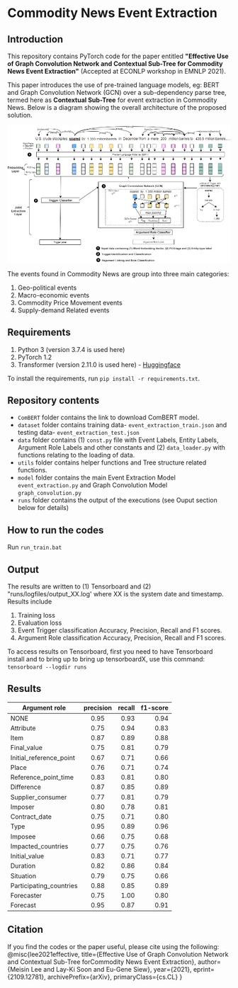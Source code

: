 # Commodity News Event Extraction 

## Introduction
This repository contains PyTorch code for the paper entitled **"Effective Use of Graph Convolution Network and Contextual Sub-Tree for Commodity News Event Extraction"** (Accepted at ECONLP workshop in EMNLP 2021).

This paper introduces the use of pre-trained language models, eg: BERT and Graph Convolution Network (GCN) over a sub-dependency parse tree, termed here as **Contextual Sub-Tree** for event extraction in Commodity News. Below is a diagram showing the overall architecture of the proposed solution. 

![Architecture](fig/architecture_without_polaritymodality.png)

The events found in Commodity News are group into three main categories:
1. Geo-political events
2. Macro-economic events
3. Commodity Price Movement events
4. Supply-demand Related events

## Requirements
1. Python 3 (version 3.7.4 is used here)
2. PyTorch 1.2
3. Transformer (version 2.11.0 is used here) - [Huggingface](https://huggingface.co/transformers/)

To install the requirements, run ```pip install -r requirements.txt```.

## Repository contents
- ```ComBERT``` folder contains the link to download ComBERT model.
- ```dataset``` folder contains training data- ```event_extraction_train.json``` and testing data- ```event_extraction_test.json```
- ```data``` folder contains (1) ```const.py``` file with Event Labels, Entity Labels, Argument Role Labels and other constants and (2) ```data_loader.py``` with functions relating to the loading of data.
- ```utils``` folder contains helper functions and Tree structure related functions.
- ```model``` folder contains the main Event Extraction Model ```event_extraction.py``` and Graph Convolution Model ```graph_convolution.py```
- ```runs``` folder contains the output of the executions (see Ouput section below for details)

## How to run the codes
Run ```run_train.bat ```

## Output
The results are written to (1) Tensorboard and (2) "runs/logfiles/output_XX.log' where XX is the system date and timestamp. Results include
1. Training loss
2. Evaluation loss
3. Event Trigger classification Accuracy, Precision, Recall and F1 scores.
4. Argument Role classification Accuracy, Precision, Recall and F1 scores.

To access results on Tensorboard, first you need to have Tensorboard install and to bring up to bring up tensorboardX, use this command: ```tensorboard --logdir runs```

## Results
|       Argument role      | precision |  recall  | f1-score |
|--------------------------|:---------:|---------:|---------:|
| NONE                     |   0.95    |   0.93   |   0.94   |
| Attribute                |   0.75    |   0.94   |   0.83   |
| Item                     |   0.87    |   0.89   |   0.88   |
| Final_value              |   0.75    |   0.81   |   0.79   |
| Initial_reference_point  |   0.67    |   0.71   |   0.66   |
| Place                    |   0.76    |   0.71   |   0.74   |
| Reference_point_time     |   0.83    |   0.81   |   0.80   |
| Difference               |   0.87    |   0.85   |   0.89   |   
| Supplier_consumer        |   0.77    |   0.81   |   0.79   |
| Imposer                  |   0.80    |   0.78   |   0.81   |
| Contract_date            |   0.75    |   0.71   |   0.80   |
| Type                     |   0.95    |   0.89   |   0.96   |
| Imposee                  |   0.66    |   0.75   |   0.68   |
| Impacted_countries       |   0.77    |   0.75   |   0.76   |
| Initial_value            |   0.83    |   0.71   |   0.77   |
| Duration                 |   0.82    |   0.86   |   0.84   |
| Situation                |   0.79    |   0.75   |   0.66   |
| Participating_countries  |   0.88    |   0.85   |   0.89   |
| Forecaster               |   0.75    |   1.00   |   0.80   |
| Forecast                 |   0.95    |   0.87   |   0.91   |


## Citation
If you find the codes or the paper useful, please cite using the following:
@misc{lee2021effective,
      title={Effective Use of Graph Convolution Network and Contextual Sub-Tree forCommodity News Event Extraction}, 
      author={Meisin Lee and Lay-Ki Soon and Eu-Gene Siew},
      year={2021},
      eprint={2109.12781},
      archivePrefix={arXiv},
      primaryClass={cs.CL}
}

